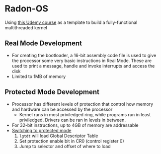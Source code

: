 # Radon-OS
Using [this Udemy course](https://www.udemy.com/course/developing-a-multithreaded-kernel-from-scratch/) as a template to build a fully-functional multithreaded kernel

## Real Mode Development

- For creating the bootloader, a 16-bit assembly code file is used to give the processor some very basic instructions in Real Mode. These are used to print a message, handle and invoke interrupts and access the disk
- Limited to 1MB of memory

## Protected Mode Development

- Processor has different levels of protection that control how memory and hardware can be accessed by the processor
    - Kernel runs in most priviledged ring, while programs run in least priviledged. Drivers can be ran in levels in between.
- For 32-bit instructions, up to 4GB of memory are addressable
- [Switching to protected mode](https://wiki.osdev.org/Protected_Mode)
    1. `lgtdt` will load Global Descriptor Table
    2. Set protection enable bit in CR0 (control register 0)
    3. Jump to selector and offset of where to load



